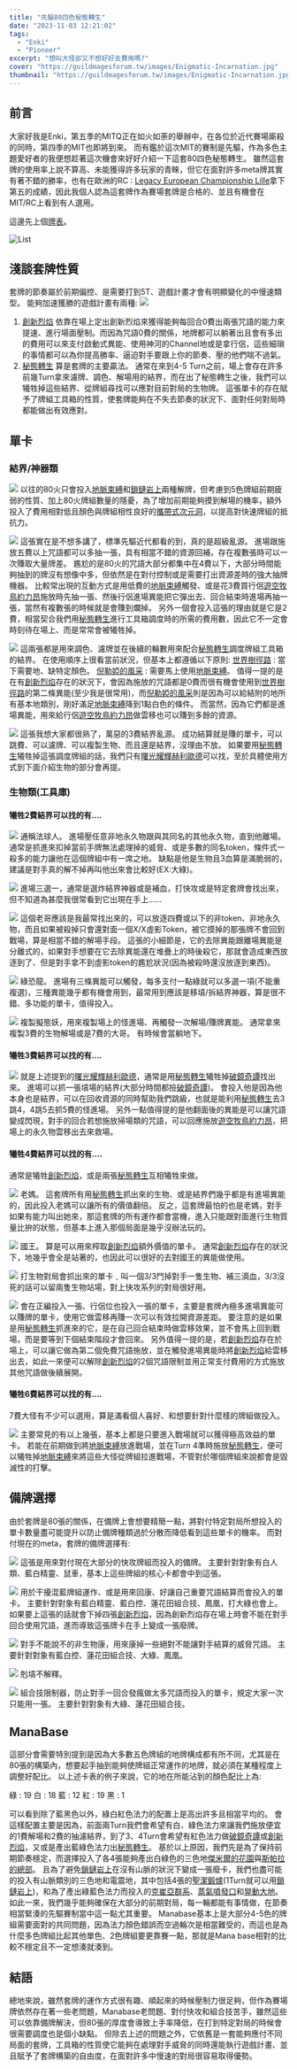 ```yaml
---
title: "先驅80四色秘態轉生"
date: "2023-11-03 12:21:02"
tags:
  - "Enki"
  - "Pioneer"
excerpt: "想叫大怪卻又不想好好支費用嗎?"
cover: "https://guildmagesforum.tw/images/Enigmatic-Incarnation.jpg"
thumbnail: "https://guildmagesforum.tw/images/Enigmatic-Incarnation.jpg"
---
```


## 前言
大家好我是Enki，第五季的MITQ正在如火如荼的舉辦中，在各位於近代賽場廝殺的同時，第四季的MIT也即將到來。
而有鑑於這次MIT的賽制是先驅，作為多色主題愛好者的我便想趁著這次機會來好好介紹一下這套80四色秘態轉生。
雖然這套牌的使用率上說不算高、未能獲得許多玩家的青睞，但它在面對許多meta牌其實有著不錯的勝率，也有在歐洲的RC : [Legacy European Championship Lille](https://melee.gg/Tournament/View/16639)拿下第五的成績，因此我個人認為這套牌作為賽場套牌是合格的、並且有機會在MIT/RC上看到有人選用。

這邊先上個[牌表](https://www.mtggoldfish.com/deck/5941039#paper)。

![List](https://i.imgur.com/h07yzPn.jpg)

## 淺談套牌性質
套牌的節奏屬於前期偏控、是需要打到5T、遊戲計畫才會有明顯變化的中慢速類型。
能夠加速獲勝的遊戲計畫有兩種:
![](https://i.imgur.com/xvRSwSf.png)
1. [創新烈焰](https://scryfall.com/card/eld/125/zht/%E5%89%B5%E6%96%B0%E7%83%88%E7%84%B0)
依靠在場上定出創新烈焰來獲得能夠每回合0費出兩張咒語的能力來提速、進行場面壓制。而因為咒語0費的關係，地牌都可以躺著出且會有多出的費用可以來支付啟動式異能、使用神河的Channel地或是拿行侶，這些細瑣的事情都可以為你提高勝率、逼迫對手要跟上你的節奏、壓的他們喘不過氣。
3. [秘態轉生](https://scryfall.com/card/thb/215/zht/%E7%A7%98%E6%85%8B%E8%BD%89%E7%94%9F)
算是套牌的主要贏法。
通常在來到4-5 Turn之前，場上會存在許多前幾Turn拿來濾牌、調色、解場用的結界，而在出了秘態轉生之後，我們可以犧牲掉這些結界、從牌組尋找可以應對目前對局的生物牌。
這張單卡的存在賦予了牌組工具箱的性質，使套牌能夠在不失去節奏的狀況下、面對任何對局時都能做出有效應對。



## 單卡

### 結界/神器類
![](https://i.imgur.com/LUzb9uP.png)
以往的80火只會投入[地脈束縛](https://scryfall.com/card/dmu/24/leyline-binding)和[鎖鏈岩上](https://scryfall.com/card/ths/4/zht/%E9%8F%88%E9%8E%96%E5%B2%A9%E4%B8%8A)兩種解牌，但考慮到5色牌組前期疲弱的性質、加上80火牌組數量的隱憂，為了增加前期能夠摸到解場的機率，額外投入了費用相對低且顏色與牌組相性良好的[攜帶式次元洞](https://scryfall.com/card/afr/33/zht/%E6%94%9C%E5%B8%B6%E5%BC%8F%E6%AC%A1%E5%85%83%E6%B4%9E)，以提高對快速牌組的抵抗力。

![](https://i.imgur.com/rEnVTTo.jpg)
這張實在是不想多講了，標準先驅近代都看的到，真的是超級亂源。
進場跟施放五費以上咒語都可以多抽一張，具有相當不錯的資源回補，存在複數張時可以一次賺取大量牌差。
尷尬的是80火的咒語大部分都集中在4費以下，大部分時間能夠抽到的牌沒有想像中多，但依然是在對付控制或是需要打出資源差時的強大抽牌機器。
比較常出現的互動方式是用低費的[地脈束縛](https://scryfall.com/card/dmu/24/leyline-binding)觸發、或是花3費買行侶[遊空牧鳥約力昂](https://scryfall.com/card/iko/232/zht/%E9%81%8A%E7%A9%BA%E7%89%A7%E9%B3%A5%E7%B4%84%E5%8A%9B%E6%98%82)施放時先抽一張、然後行侶進場異能把它彈出去、回合結束時進場再抽一張，當然有複數張的時候就是會賺到爛掉。
另外一個會投入這張的理由就是它是2費，相當契合我們用[秘態轉生](https://scryfall.com/card/thb/215/zht/%E7%A7%98%E6%85%8B%E8%BD%89%E7%94%9F)進行工具箱調度時的所需的費用數，因此它不一定會時刻待在場上、而是常常會被犧牲掉。


![](https://i.imgur.com/uUl0Q7u.jpg)
這兩張都是用來調色、濾牌並在後續的輪數用來配合[秘態轉生](https://scryfall.com/card/thb/215/zht/%E7%A7%98%E6%85%8B%E8%BD%89%E7%94%9F)調度牌組工具箱的結界。
在使用順序上很看當前狀況，但基本上都遵循以下原則:
[世界樹徑路](https://scryfall.com/card/dmc/136/zhs/%E4%B8%96%E7%95%8C%E6%A0%91%E5%BE%84%E8%B7%AF) : 當下需要地、缺特定顏色。
[倪勒婭的風采](https://scryfall.com/card/ths/169/zht/%E5%80%AA%E5%8B%92%E5%A9%AD%E7%9A%84%E9%A2%A8%E9%87%87) : 需要馬上使用[地脈束縛](https://scryfall.com/card/dmu/24/leyline-binding)。
值得一提的是在有[創新烈焰](https://scryfall.com/card/eld/125/zht/%E5%89%B5%E6%96%B0%E7%83%88%E7%84%B0)存在的狀況下，會因為施放的咒語都是0費而很有機會使用到[世界樹徑路](https://scryfall.com/card/dmc/136/zhs/%E4%B8%96%E7%95%8C%E6%A0%91%E5%BE%84%E8%B7%AF)的第二條異能(至少我是很常用)，而[倪勒婭的風采](https://scryfall.com/card/ths/169/zht/%E5%80%AA%E5%8B%92%E5%A9%AD%E7%9A%84%E9%A2%A8%E9%87%87)則是因為可以給結附的地所有基本地類別，剛好滿足[地脈束縛](https://scryfall.com/card/dmu/24/leyline-binding)降到1點白色的條件。
而當然，因為它們都是進場異能，用來給行侶[遊空牧鳥約力昂](https://scryfall.com/card/iko/232/zht/%E9%81%8A%E7%A9%BA%E7%89%A7%E9%B3%A5%E7%B4%84%E5%8A%9B%E6%98%82)做雲移也可以賺到多餘的資源。

![](https://i.imgur.com/ampHZ5O.png)
這張我想大家都很熟了，萬惡的3費結界亂源。
成功結算就是賺的單卡，可以跳費、可以濾牌、可以複製生物、而且還是結界，沒理由不放。
如果要用[秘態轉生](https://scryfall.com/card/thb/215/zht/%E7%A7%98%E6%85%8B%E8%BD%89%E7%94%9F)犧牲掉這張調度牌組的話，我們只有[曙光耀輝赫利歐德](https://scryfall.com/card/mom/17/heliod-the-radiant-dawn-heliod-the-warped-eclipse)可以找，至於具體使用方式到下面介紹生物的部分會再提。


### 生物類(工具庫)

#### 犧牲2費結界可以找的有....

![](https://i.imgur.com/qRerGP0.jpg)
通稱法球人。
進場壓任意非地永久物跟與其同名的其他永久物，直到他離場。
通常是抓進來扣掉當前手牌無法處理掉的威脅、或是多數的同名token，條件式一殺多的能力讓他在這個牌組中有一席之地。
缺點是他是生物且3血算是滿脆弱的，建議是對手真的解不掉再叫他出來會比較好(EX:大綠)。

![](https://i.imgur.com/ExmtNCU.jpg)
進場三選一，通常是選炸結界神器或是補血，打快攻或是特定套牌會找出來，但不知道為甚麼我很常看到它出現在手上......

![](https://i.imgur.com/LpVmzZ4.jpg)
這個老哥應該是我最常找出來的，可以放逐四費或以下的非token、非地永久物，而且如果被殺掉只會還對面一個X/X虛影Token，被它摸掉的那張牌不會回到戰場，算是相當不錯的解場手段。
這張的小細節是，它的去除異能跟離場異能是分離式的，如果對手想要在它去除異能還在堆疊上的時後殺它，那就會造成東西放逐到了、但是對手拿不到虛影token的尷尬狀況(因為被殺時還沒放逐到東西)。

![](https://i.imgur.com/4FoSxxi.jpg)
綠恐龍。
進場有三條異能可以觸發，每多支付一點綠就可以多選一項(不能重複選)，三種異能幾乎都有機會用到，最常用到應該是移墳/拆結界神器，算是很不錯、多功能的單卡，值得投入。

![](https://i.imgur.com/0GPmb4i.jpg)
複製擬態妖，用來複製場上的怪進場、再觸發一次解場/賺牌異能。
通常拿來複製3費的生物解場或是7費的大哥。
有時候會當躺地下。

#### 犧牲3費結界可以找的有....
![](https://i.imgur.com/OMt80Nk.png)
就是上述提到的[曙光耀輝赫利歐德](https://scryfall.com/card/mom/17/heliod-the-radiant-dawn-heliod-the-warped-eclipse)，通常是用[秘態轉生](https://scryfall.com/card/thb/215/zht/%E7%A7%98%E6%85%8B%E8%BD%89%E7%94%9F)犧牲掉[破鏡奇譚](https://scryfall.com/card/neo/141/fable-of-the-mirror-breaker-reflection-of-kiki-jiki)找出來。
進場可以抓一張墳場的結界(大部分時間都撿[破鏡奇譚](https://scryfall.com/card/neo/141/fable-of-the-mirror-breaker-reflection-of-kiki-jiki))。
會投入他是因為他本身也是結界，可以在回收資源的同時幫助我們跳級，也就是能利用[秘態轉生](https://scryfall.com/card/thb/215/zht/%E7%A7%98%E6%85%8B%E8%BD%89%E7%94%9F)去3跳4，4跳5去抓5費的怪進場。
另外一點值得提的是他翻面後的異能是可以讓咒語變成閃現，對手的回合若想施放掃場類的咒語，可以回應施放[遊空牧鳥約力昂](https://scryfall.com/card/iko/232/zht/%E9%81%8A%E7%A9%BA%E7%89%A7%E9%B3%A5%E7%B4%84%E5%8A%9B%E6%98%82)，把場上的永久物雲移出去來救場。

#### 犧牲4費結界可以找的有....
通常是犧牲[創新烈焰](https://scryfall.com/card/eld/125/zht/%E5%89%B5%E6%96%B0%E7%83%88%E7%84%B0)，或是兩張[秘態轉生](https://scryfall.com/card/thb/215/zht/%E7%A7%98%E6%85%8B%E8%BD%89%E7%94%9F)互相犧牲來做。

![](https://i.imgur.com/8EuGZMm.jpg)
老媽。
這套牌所有用[秘態轉生](https://scryfall.com/card/thb/215/zht/%E7%A7%98%E6%85%8B%E8%BD%89%E7%94%9F)抓出來的生物、或是結界們幾乎都是有進場異能的，因此投入老媽可以讓所有的價值翻倍。
反之，這套牌最怕的也是老媽，對手如果有能力叫出她來，那這套牌的所有運作都會當機，進入只能跟對面進行生物質量比拚的狀態，但基本上進入那個局面是幾乎沒辦法玩的。

![](https://i.imgur.com/jPVHg0W.jpg)
國王。
算是可以用來榨取[創新烈焰](https://scryfall.com/card/eld/125/zht/%E5%89%B5%E6%96%B0%E7%83%88%E7%84%B0)額外價值的單卡。
通常[創新烈焰](https://scryfall.com/card/eld/125/zht/%E5%89%B5%E6%96%B0%E7%83%88%E7%84%B0)存在的狀況下，地幾乎會全是站著的，也因此可以很好的去對國王的異能做使用。

![](https://i.imgur.com/lMEGL48.jpg)
打生物對局會抓出來的單卡﹑叫一個3/3鬥掉對手一隻生物、補三滴血，3/3沒死的話可以留兩隻生物站場，對上快攻系列的對局很好用。

![](https://i.imgur.com/8IoU08b.jpg)
會在正編投入一張、行侶位也投入一張的單卡，主要是套牌內極多進場異能可以賺牌的單卡，使用它做雲移再賺一次可以有效拉開資源差距。
要注意的是如果是用[秘態轉生](https://scryfall.com/card/thb/215/zht/%E7%A7%98%E6%85%8B%E8%BD%89%E7%94%9F)抓進來的它，是在自己回合結束時做雲移效果，並不會馬上回到戰場，而是要等到下個結束階段才會回來。
另外值得一提的是，若[創新烈焰](https://scryfall.com/card/eld/125/zht/%E5%89%B5%E6%96%B0%E7%83%88%E7%84%B0)存在於場上，可以讓它做為第二個免費咒語施放，並在觸發進場異能時將[創新烈焰](https://scryfall.com/card/eld/125/zht/%E5%89%B5%E6%96%B0%E7%83%88%E7%84%B0)給雲移出去，如此一來便可以解除[創新烈焰](https://scryfall.com/card/eld/125/zht/%E5%89%B5%E6%96%B0%E7%83%88%E7%84%B0)的2個咒語限制並用正常支付費用的方式施放其他咒語做後續展開。

#### 犧牲6費結界可以找的有....

7費大怪有不少可以選用，算是滿看個人喜好、和想要針對什麼樣的牌組做投入。

![](https://i.imgur.com/LQTHIRF.png)
主要常見的有以上幾張，基本上都是只要進入戰場就可以獲得極高效益的單卡。
若能在前期做到將[地脈束縛](https://scryfall.com/card/dmu/24/leyline-binding)放進戰場，並在Turn 4準時施放[秘態轉生](https://scryfall.com/card/thb/215/zht/%E7%A7%98%E6%85%8B%E8%BD%89%E7%94%9F)，便可以犧牲掉[地脈束縛](https://scryfall.com/card/dmu/24/leyline-binding)來將這些大怪從牌組拉進戰場，不管對於哪個牌組來說都會是毀滅性的打擊。


## 備牌選擇
由於套牌是80張的關係，在備牌上會想要精簡一點，將對付特定對局所想投入的單卡數量盡可能提升以防止備牌種類過於分散而降低看到這些單卡的機率。
而對付現在的meta，套牌的備牌選擇有:

![](https://i.imgur.com/v74lS9w.jpg)
這張是用來對付現在大部分的快攻牌組而投入的備牌。
主要針對對象有白人類、藍白精靈、鼠車，基本上這些牌組的核心卡都會中到這張。

![](https://i.imgur.com/sr4r7vt.jpg)
用於干擾混藍牌組運作、或是用來回康、好讓自己重要咒語結算而會投入的單卡。
主要針對對象有藍白精靈、藍白控、蓮花田組合技、鳳凰，打大綠也會上。
如果要上這張的話就會下掉四張[創新烈焰](https://scryfall.com/card/eld/125/zht/%E5%89%B5%E6%96%B0%E7%83%88%E7%84%B0)，因為創新烈焰存在場上時會不能在對手回合使用咒語，進而導致這張牌卡在手上變成一張廢牌。

![](https://i.imgur.com/d4huUWb.jpg)
對手不能說不的非生物康，用來康掉一些絕對不能讓對手結算的威脅咒語。
主要針對對象有藍白控、蓮花田組合技、大綠、鳳凰。

![](https://i.imgur.com/cmVuzXR.jpg)
剋墳不解釋。

![](https://i.imgur.com/QVT47MF.jpg)
組合技限制器，防止對手一回合發瘋做太多咒語而投入的單卡，規定大家一次只能用一張。
主要針對對象有大綠、蓮花田組合技。

## ManaBase
這部分會需要特別提到是因為大多數五色牌組的地牌構成都有所不同，尤其是在80張的構築內，想要起手抽到能夠使牌組正常運作的地牌，就必須在某種程度上調整好配比。
以上述卡表的例子來說，它的地在所能沾到的顏色配比上為:

綠 : 19
白 : 18
藍 : 12
紅 : 19
黑 : 1


可以看到除了藍黑色以外，綠白紅色法力的配置上是高出許多且相當平均的。
會這樣配置主要是因為，前面兩Turn我們會希望有白、綠色法力來讓我們施放便宜的1費解場和2費的抽濾結界，到了3、4Turn會希望有紅色法力做[破鏡奇譚](https://scryfall.com/card/neo/141/fable-of-the-mirror-breaker-reflection-of-kiki-jiki)或[創新烈焰](https://scryfall.com/card/eld/125/zht/%E5%89%B5%E6%96%B0%E7%83%88%E7%84%B0)，又或是產出藍綠色法力出[秘態轉生](https://scryfall.com/card/thb/215/zht/%E7%A7%98%E6%85%8B%E8%BD%89%E7%94%9F)。
基於以上原因，我們先是為了保持前期節奏穩定，而選擇投入了各4張能夠產出白綠色的三色地[傑米爾的花園](https://scryfall.com/card/snc/250/zht/%E5%82%91%E7%B1%B3%E7%88%BE%E7%9A%84%E8%8A%B1%E5%9C%92)與[斯帕拉的總部](https://scryfall.com/card/snc/257/zht/%E6%96%AF%E5%B8%95%E6%8B%89%E7%9A%84%E7%B8%BD%E9%83%A8)。
且為了避免[鎖鏈岩上](https://scryfall.com/card/ths/4/zht/%E9%8F%88%E9%8E%96%E5%B2%A9%E4%B8%8A)在沒有山脈的狀況下變成一張廢卡，我們也盡可能的投入有山脈類別的三色地和電震地，其中包括4張的[聖潔鍛爐](https://scryfall.com/card/grn/254/zht/%E8%81%96%E6%BD%94%E9%8D%9B%E7%88%90)(1Turn就可以用[鎖鏈岩上](https://scryfall.com/card/ths/4/zht/%E9%8F%88%E9%8E%96%E5%B2%A9%E4%B8%8A))，和為了產出綠藍色法力而投入的[克崔亞群系](https://scryfall.com/card/iko/250/zht/%E5%85%8B%E5%B4%94%E4%BA%9E%E7%BE%A4%E7%B3%BB)、[蒸氣噴發口](https://scryfall.com/card/grn/257/zht/%E8%92%B8%E6%B0%A3%E5%99%B4%E7%99%BC%E5%8F%A3)和[晃動大地](https://scryfall.com/card/rna/259/zht/%E6%99%83%E5%8B%95%E5%A4%A7%E5%9C%B0)。
如此一來，我們幾乎能夠確保在大部分的前期對局，每一輪都能有事情做，在節奏相當緊湊的先驅賽制當中這一點尤其重要。
Manabase基本上是大部分4-5色的牌組需要面對的共同問題，因為法力顏色錯誤而空過輪次是相當難受的，而這也是為什麼多色牌組比起其他單色、2色牌組要更靠賽一點，那就是Mana base相對的比較不穩定且不一定想湊就湊到。


## 結語

總地來說，雖然套牌的運作方式很有趣、順起來的時候壓制力很足夠，但作為賽場牌依然存在著一些老問題，Manabase老問題、對付快攻和組合技苦手，雖然這些可以依靠備牌解決，但80張的厚度會導致上手率降低，在打到特定對局的時候會很需要調度也是個小缺點。
但除去上述的問題之外，它依舊是一套能夠應付不同局面的套牌，工具箱的性質使它能夠在處理對手威脅的同時還能執行遊戲計畫、並且賦予了套牌構築的自由度，在面對許多中慢速的對局很容易取得優勢。
